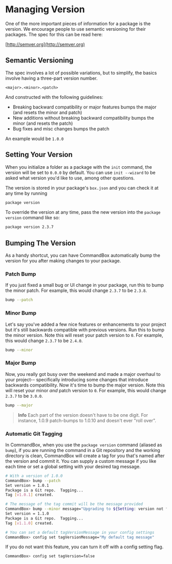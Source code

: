 # Managing Version

One of the more important pieces of information for a package is the version. We encourage people to use semantic versioning for their packages. The spec for this can be read here:

[http://semver.org](http://semver.org)

## Semantic Versioning

The spec involves a lot of possible variations, but to simplify, the basics involve having a three-part version number.

```
<major>.<minor>.<patch>
```

And constructed with the following guidelines:

* Breaking backward compatibility or major features bumps the major (and resets the minor and patch)
* New additions without breaking backward compatibility bumps the minor (and resets the patch)
* Bug fixes and misc changes bumps the patch

An example would be `1.0.0`

## Setting Your Version

When you initialize a folder as a package with the `init` command, the version will be set to `0.0.0` by default. You can use `init --wizard` to be asked what version you'd like to use, among other questions.

The version is stored in your package's `box.json` and you can check it at any time by running

```bash
package version
```

To override the version at any time, pass the new version into the `package version` command like so:

```bash
package version 2.3.7
```

## Bumping The Version

As a handy shortcut, you can have CommandBox automatically bump the version for you after making changes to your package.

### Patch Bump

If you just fixed a small bug or UI change in your package, run this to bump the minor patch. For example, this would change `2.3.7` to be `2.3.8`.

```bash
bump --patch
```

### Minor Bump

Let's say you've added a few nice features or enhancements to your project but it's still backwards compatible with previous versions. Run this to bump the minor version. Note this will reset your patch version to `0`. For example, this would change `2.3.7` to be `2.4.0`.

```bash
bump --minor
```

### Major Bump

Now, you really got busy over the weekend and made a major overhaul to your project-- specifically introducing some changes that introduce backwards compatibility. Now it's time to bump the major version. Note this will reset your minor _and_ patch version to `0`. For example, this would change `2.3.7` to be `3.0.0`.

```bash
bump --major
```

> **Info** Each part of the version doesn't have to be one digit. For instance, 1.0.9 patch-bumps to 1.0.10 and doesn't ever "roll over".

### Automatic Git Tagging

In CommandBox, when you use the `package version` command (aliased as `bump`), if you are running the command in a Git repository and the working directory is clean, CommandBox will create a tag for you that's named after the version and commit it. You can supply a custom message if you like each time or set a global setting with your desired tag message.

```bash
# With a version of 1.0.0
CommandBox> bump --patch
Set version = 1.0.1
Package is a Git repo.  Tagging...
Tag [v1.0.1] created.

# The message of the tag commit will be the message provided
CommandBox> bump --minor message="Upgrading to ${Setting: version not found}"
Set version = 1.1.0
Package is a Git repo.  Tagging...
Tag [v1.1.0] created.

# You can set a default tagVersionMessage in your config settings
CommandBox> config set tagVersionMessage="My default tag message"
```

If you do not want this feature, you can turn it off with a config setting flag.

```bash
CommandBox> config set tagVersion=false
```
